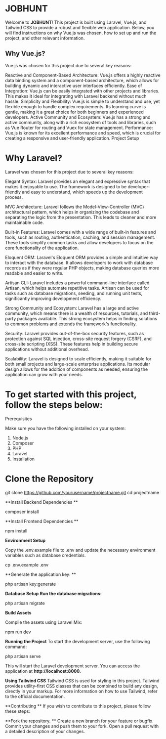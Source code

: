 <h1>JOBHUNT</h1>

Welcome to **JOBHUNT**! This project is built using Laravel, Vue.js, and Tailwind CSS to provide a robust and flexible web application. Below, you will find instructions on why Vue.js was chosen, how to set up and run the project, and other relevant information.

<h2>Why Vue.js?</h2>
Vue.js was chosen for this project due to several key reasons:

Reactive and Component-Based Architecture: Vue.js offers a highly reactive data binding system and a component-based architecture, which allows for building dynamic and interactive user interfaces efficiently.
Ease of Integration: Vue.js can be easily integrated with other projects and libraries. This makes it ideal for integrating with Laravel backend without much hassle.
Simplicity and Flexibility: Vue.js is simple to understand and use, yet flexible enough to handle complex requirements. Its learning curve is gentle, making it a great choice for both beginners and experienced developers.
Active Community and Ecosystem: Vue.js has a strong and active community, along with a rich ecosystem of tools and libraries, such as Vue Router for routing and Vuex for state management.
Performance: Vue.js is known for its excellent performance and speed, which is crucial for creating a responsive and user-friendly application.
Project Setup

<h1>Why Laravel?</h1>
Laravel was chosen for this project due to several key reasons:

Elegant Syntax: Laravel provides an elegant and expressive syntax that makes it enjoyable to use. The framework is designed to be developer-friendly and easy to understand, which speeds up the development process.

MVC Architecture: Laravel follows the Model-View-Controller (MVC) architectural pattern, which helps in organizing the codebase and separating the logic from the presentation. This leads to cleaner and more maintainable code.

Built-in Features: Laravel comes with a wide range of built-in features and tools, such as routing, authentication, caching, and session management. These tools simplify common tasks and allow developers to focus on the core functionality of the application.

Eloquent ORM: Laravel's Eloquent ORM provides a simple and intuitive way to interact with the database. It allows developers to work with database records as if they were regular PHP objects, making database queries more readable and easier to write.

Artisan CLI: Laravel includes a powerful command-line interface called Artisan, which helps automate repetitive tasks. Artisan can be used for tasks such as database migrations, seeding, and running unit tests, significantly improving development efficiency.

Strong Community and Ecosystem: Laravel has a large and active community, which means there is a wealth of resources, tutorials, and third-party packages available. This strong ecosystem helps in finding solutions to common problems and extends the framework's functionality.

Security: Laravel provides out-of-the-box security features, such as protection against SQL injection, cross-site request forgery (CSRF), and cross-site scripting (XSS). These features help in building secure applications without additional overhead.

Scalability: Laravel is designed to scale efficiently, making it suitable for both small projects and large-scale enterprise applications. Its modular design allows for the addition of components as needed, ensuring the application can grow with your needs.


<h1>To get started with this project, follow the steps below:</h1>

Prerequisites
<p class="strong">Make sure you have the following installed on your system:</p>

1) Node.js
2) Composer
3) PHP
4) Laravel
5) Installation


<h1>Clone the Repository</h1>

git clone https://github.com/yourusername/projectname.git
cd projectname

**Install Backend Dependencies
**

composer install


**Install Frontend Dependencies
**

npm install

**Environment Setup**

Copy the .env.example file to .env and update the necessary environment variables such as database credentials.


cp .env.example .env

**Generate the application key:
**

php artisan key:generate

**Database Setup**
**Run the database migrations:**

php artisan migrate

**Build Assets**

Compile the assets using Laravel Mix:


npm run dev

**Running the Project**
To start the development server, use the following command:

php artisan serve

This will start the Laravel development server. You can access the application at **http://localhost:8000.**


**Using Tailwind CSS**
Tailwind CSS is used for styling in this project. Tailwind provides utility-first CSS classes that can be combined to build any design, directly in your markup. For more information on how to use Tailwind, refer to the official documentation.

**Contributing
**
If you wish to contribute to this project, please follow these steps:

**Fork the repository.
**
Create a new branch for your feature or bugfix.
Commit your changes and push them to your fork.
Open a pull request with a detailed description of your changes.
